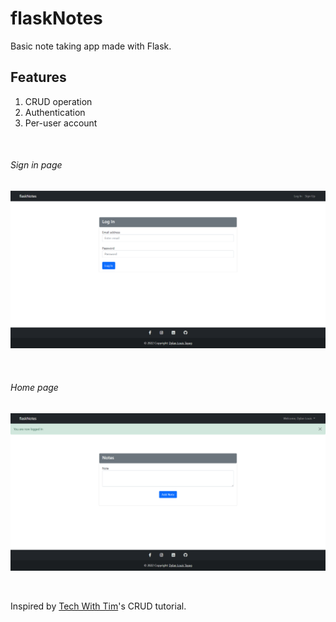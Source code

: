 # flaskNotes
Basic note taking app made with Flask.

## Features
1. CRUD operation
2. Authentication
3. Per-user account



&nbsp;

###### Sign in page
![Alt text](md_images/sign_in_page.png?raw=true "Title")

&nbsp;

###### Home page
![Alt text](md_images/home_page.png?raw=true "Title")

&nbsp;

Inspired by <a href="https://youtu.be/dam0GPOAvVI" target="_blank">Tech With Tim</a>'s CRUD tutorial.